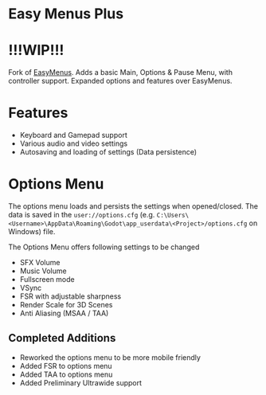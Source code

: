 # Easy Menus Plus
# !!!WIP!!!
Fork of [EasyMenus](https://github.com/SavoVuksan/EasyMenus).
Adds a basic Main, Options & Pause Menu, with controller support.
Expanded options and features over EasyMenus.

# Features
* Keyboard and Gamepad support
* Various audio and video settings
* Autosaving and loading of settings (Data persistence)

# Options Menu

The options menu loads and persists the settings when opened/closed. The data is saved in the `user://options.cfg` (e.g. `C:\Users\<Username>\AppData\Roaming\Godot\app_userdata\<Project>/options.cfg` on Windows) file.

The Options Menu offers following settings to be changed
* SFX Volume
* Music Volume
* Fullscreen mode
* VSync
* FSR with adjustable sharpness
* Render Scale for 3D Scenes
* Anti Aliasing (MSAA / TAA)

## Completed Additions
* Reworked the options menu to be more mobile friendly
* Added FSR to options menu
* Added TAA to options menu
* Added Preliminary Ultrawide support
